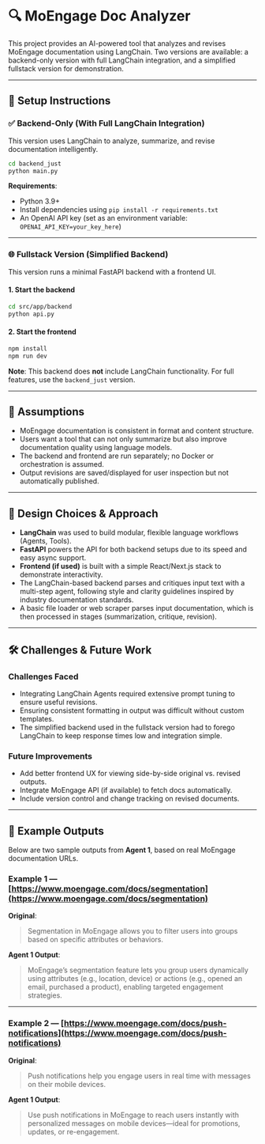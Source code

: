 # 🔍 MoEngage Doc Analyzer

This project provides an AI-powered tool that analyzes and revises MoEngage documentation using LangChain. Two versions are available: a backend-only version with full LangChain integration, and a simplified fullstack version for demonstration.

---

## 🚀 Setup Instructions

### ✅ Backend-Only (With Full LangChain Integration)

This version uses LangChain to analyze, summarize, and revise documentation intelligently.

```bash
cd backend_just
python main.py
```

**Requirements**:
- Python 3.9+
- Install dependencies using `pip install -r requirements.txt`
- An OpenAI API key (set as an environment variable: `OPENAI_API_KEY=your_key_here`)

---

### 🌐 Fullstack Version (Simplified Backend)

This version runs a minimal FastAPI backend with a frontend UI.

#### 1. Start the backend
```bash
cd src/app/backend
python api.py
```

#### 2. Start the frontend
```bash
npm install
npm run dev
```

**Note**: This backend does **not** include LangChain functionality. For full features, use the `backend_just` version.

---

## 🧠 Assumptions

- MoEngage documentation is consistent in format and content structure.
- Users want a tool that can not only summarize but also improve documentation quality using language models.
- The backend and frontend are run separately; no Docker or orchestration is assumed.
- Output revisions are saved/displayed for user inspection but not automatically published.

---

## 🎨 Design Choices & Approach

- **LangChain** was used to build modular, flexible language workflows (Agents, Tools).
- **FastAPI** powers the API for both backend setups due to its speed and easy async support.
- **Frontend (if used)** is built with a simple React/Next.js stack to demonstrate interactivity.
- The LangChain-based backend parses and critiques input text with a multi-step agent, following style and clarity guidelines inspired by industry documentation standards.
- A basic file loader or web scraper parses input documentation, which is then processed in stages (summarization, critique, revision).

---

## 🛠 Challenges & Future Work

### Challenges Faced
- Integrating LangChain Agents required extensive prompt tuning to ensure useful revisions.
- Ensuring consistent formatting in output was difficult without custom templates.
- The simplified backend used in the fullstack version had to forego LangChain to keep response times low and integration simple.

### Future Improvements
- Add better frontend UX for viewing side-by-side original vs. revised outputs.
- Integrate MoEngage API (if available) to fetch docs automatically.
- Include version control and change tracking on revised documents.

---

## 📄 Example Outputs

Below are two sample outputs from **Agent 1**, based on real MoEngage documentation URLs.

### Example 1 — [https://www.moengage.com/docs/segmentation](https://www.moengage.com/docs/segmentation)

**Original**:
> Segmentation in MoEngage allows you to filter users into groups based on specific attributes or behaviors.

**Agent 1 Output**:
> MoEngage’s segmentation feature lets you group users dynamically using attributes (e.g., location, device) or actions (e.g., opened an email, purchased a product), enabling targeted engagement strategies.

---

### Example 2 — [https://www.moengage.com/docs/push-notifications](https://www.moengage.com/docs/push-notifications)

**Original**:
> Push notifications help you engage users in real time with messages on their mobile devices.

**Agent 1 Output**:
> Use push notifications in MoEngage to reach users instantly with personalized messages on mobile devices—ideal for promotions, updates, or re-engagement.

